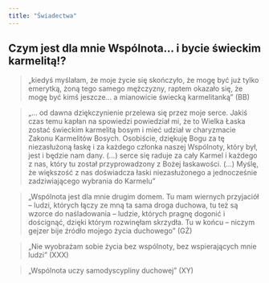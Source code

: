 ```yaml
---
title: "Świadectwa"
---
```


## Czym jest dla mnie Wspólnota… i bycie świeckim karmelitą!?

> „kiedyś myślałam, że moje życie się skończyło, że mogę być już tylko emerytką, żoną tego samego mężczyzny, raptem okazało się, że mogę być kimś jeszcze… a mianowicie świecką karmelitanką” (BB)

> „… od dawna dziękczynienie przelewa się przez moje serce.
Jakiś czas temu kapłan na spowiedzi powiedział mi, że to Wielka Łaska zostać świeckim karmelitą bosym i mieć udział w charyzmacie Zakonu Karmelitów Bosych. Osobiście, dziękuję Bogu za tę niezasłużoną łaskę i za każdego członka naszej Wspólnoty, który był, jest i będzie nam dany.
(…)
serce się raduje za cały Karmel i każdego z nas, który tu został przyprowadzony z Bożej łaskawości.
(…)
Myślę, że większość z nas doświadcza łaski niezasłużonego a jednocześnie zadziwiającego wybrania do Karmelu”

> „Wspólnota jest dla mnie drugim domem. Tu mam wiernych przyjaciół – ludzi, których łączy ze mną ta sama droga duchowa, tu też są wzorce do naśladowania – ludzie, których pragnę dogonić i doścignąć, dzięki którym rozwinęłam skrzydła. Tu w końcu – niczym gejzer bije źródło mojego życia duchowego” (GŻ)

> „Nie wyobrażam sobie życia bez wspólnoty, bez wspierających mnie ludzi” (XXX)

> „Wspólnota uczy samodyscypliny duchowej” (XY)
